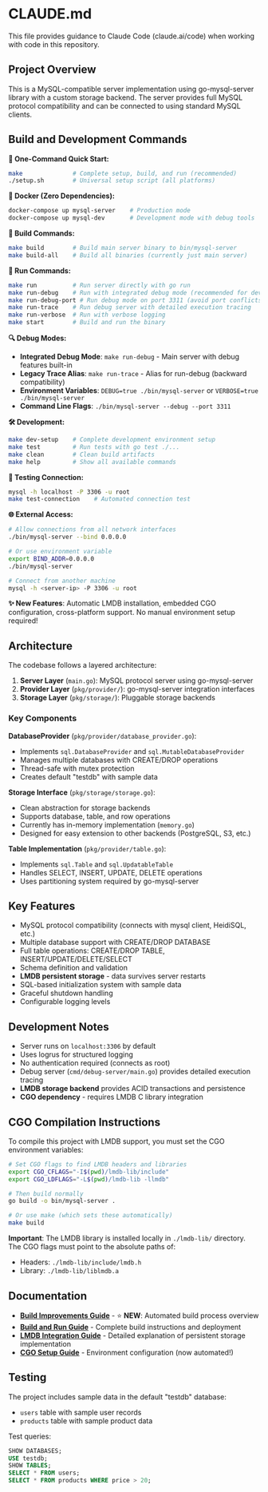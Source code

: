 # CLAUDE.md

This file provides guidance to Claude Code (claude.ai/code) when working with code in this repository.

## Project Overview

This is a MySQL-compatible server implementation using go-mysql-server library with a custom storage backend. The server provides full MySQL protocol compatibility and can be connected to using standard MySQL clients.

## Build and Development Commands

**🚀 One-Command Quick Start:**
```bash
make              # Complete setup, build, and run (recommended)
./setup.sh        # Universal setup script (all platforms)
```

**🐳 Docker (Zero Dependencies):**
```bash
docker-compose up mysql-server    # Production mode
docker-compose up mysql-dev       # Development mode with debug tools
```

**🔨 Build Commands:**
```bash
make build        # Build main server binary to bin/mysql-server
make build-all    # Build all binaries (currently just main server)
```

**🚀 Run Commands:**
```bash
make run          # Run server directly with go run
make run-debug    # Run with integrated debug mode (recommended for development)
make run-debug-port # Run debug mode on port 3311 (avoid port conflicts)
make run-trace    # Run debug server with detailed execution tracing
make run-verbose  # Run with verbose logging
make start        # Build and run the binary
```

**🔍 Debug Modes:**
- **Integrated Debug Mode**: `make run-debug` - Main server with debug features built-in
- **Legacy Trace Alias**: `make run-trace` - Alias for run-debug (backward compatibility)
- **Environment Variables**: `DEBUG=true ./bin/mysql-server` or `VERBOSE=true ./bin/mysql-server`
- **Command Line Flags**: `./bin/mysql-server --debug --port 3311`

**🛠️ Development:**
```bash
make dev-setup    # Complete development environment setup
make test         # Run tests with go test ./...
make clean        # Clean build artifacts
make help         # Show all available commands
```

**🔌 Testing Connection:**
```bash
mysql -h localhost -P 3306 -u root
make test-connection    # Automated connection test
```

**🌐 External Access:**
```bash
# Allow connections from all network interfaces
./bin/mysql-server --bind 0.0.0.0

# Or use environment variable
export BIND_ADDR=0.0.0.0
./bin/mysql-server

# Connect from another machine
mysql -h <server-ip> -P 3306 -u root
```

**✨ New Features**: Automatic LMDB installation, embedded CGO configuration, cross-platform support. No manual environment setup required!

## Architecture

The codebase follows a layered architecture:

1. **Server Layer** (`main.go`): MySQL protocol server using go-mysql-server
2. **Provider Layer** (`pkg/provider/`): go-mysql-server integration interfaces
3. **Storage Layer** (`pkg/storage/`): Pluggable storage backends

### Key Components

**DatabaseProvider** (`pkg/provider/database_provider.go`):
- Implements `sql.DatabaseProvider` and `sql.MutableDatabaseProvider`
- Manages multiple databases with CREATE/DROP operations
- Thread-safe with mutex protection
- Creates default "testdb" with sample data

**Storage Interface** (`pkg/storage/storage.go`):
- Clean abstraction for storage backends
- Supports database, table, and row operations
- Currently has in-memory implementation (`memory.go`)
- Designed for easy extension to other backends (PostgreSQL, S3, etc.)

**Table Implementation** (`pkg/provider/table.go`):
- Implements `sql.Table` and `sql.UpdatableTable`
- Handles SELECT, INSERT, UPDATE, DELETE operations
- Uses partitioning system required by go-mysql-server

## Key Features

- MySQL protocol compatibility (connects with mysql client, HeidiSQL, etc.)
- Multiple database support with CREATE/DROP DATABASE
- Full table operations: CREATE/DROP TABLE, INSERT/UPDATE/DELETE/SELECT
- Schema definition and validation
- **LMDB persistent storage** - data survives server restarts
- SQL-based initialization system with sample data
- Graceful shutdown handling
- Configurable logging levels

## Development Notes

- Server runs on `localhost:3306` by default
- Uses logrus for structured logging
- No authentication required (connects as root)
- Debug server (`cmd/debug-server/main.go`) provides detailed execution tracing
- **LMDB storage backend** provides ACID transactions and persistence
- **CGO dependency** - requires LMDB C library integration

## CGO Compilation Instructions

To compile this project with LMDB support, you must set the CGO environment variables:

```bash
# Set CGO flags to find LMDB headers and libraries
export CGO_CFLAGS="-I$(pwd)/lmdb-lib/include"
export CGO_LDFLAGS="-L$(pwd)/lmdb-lib -llmdb"

# Then build normally
go build -o bin/mysql-server .

# Or use make (which sets these automatically)
make build
```

**Important**: The LMDB library is installed locally in `./lmdb-lib/` directory. The CGO flags must point to the absolute paths of:
- Headers: `./lmdb-lib/include/lmdb.h`
- Library: `./lmdb-lib/liblmdb.a`

## Documentation

- **[Build Improvements Guide](docs/BUILD_IMPROVEMENTS.md)** - ⭐ **NEW**: Automated build process overview
- **[Build and Run Guide](docs/BUILD_AND_RUN.md)** - Complete build instructions and deployment
- **[LMDB Integration Guide](docs/LMDB_INTEGRATION.md)** - Detailed explanation of persistent storage implementation
- **[CGO Setup Guide](docs/CGO_SETUP.md)** - Environment configuration (now automated!)

## Testing

The project includes sample data in the default "testdb" database:
- `users` table with sample user records
- `products` table with sample product data

Test queries:
```sql
SHOW DATABASES;
USE testdb;
SHOW TABLES;
SELECT * FROM users;
SELECT * FROM products WHERE price > 20;
```